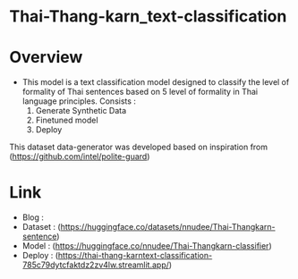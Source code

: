 # Thai-Thang-karn_text-classification

# Overview
- This model is a text classification model designed to classify the level of formality of Thai sentences based on 5 level of formality in Thai language principles.
Consists :
  1. Generate Synthetic Data
  2. Finetuned model
  3. Deploy 

This dataset data-generator was developed based on inspiration from (https://github.com/intel/polite-guard)

# Link
- Blog : 
- Dataset : (https://huggingface.co/datasets/nnudee/Thai-Thangkarn-sentence)
- Model : (https://huggingface.co/nnudee/Thai-Thangkarn-classifier)
- Deploy : (https://thai-thang-karntext-classification-785c79dytcfaktdz2zv4lw.streamlit.app/)
